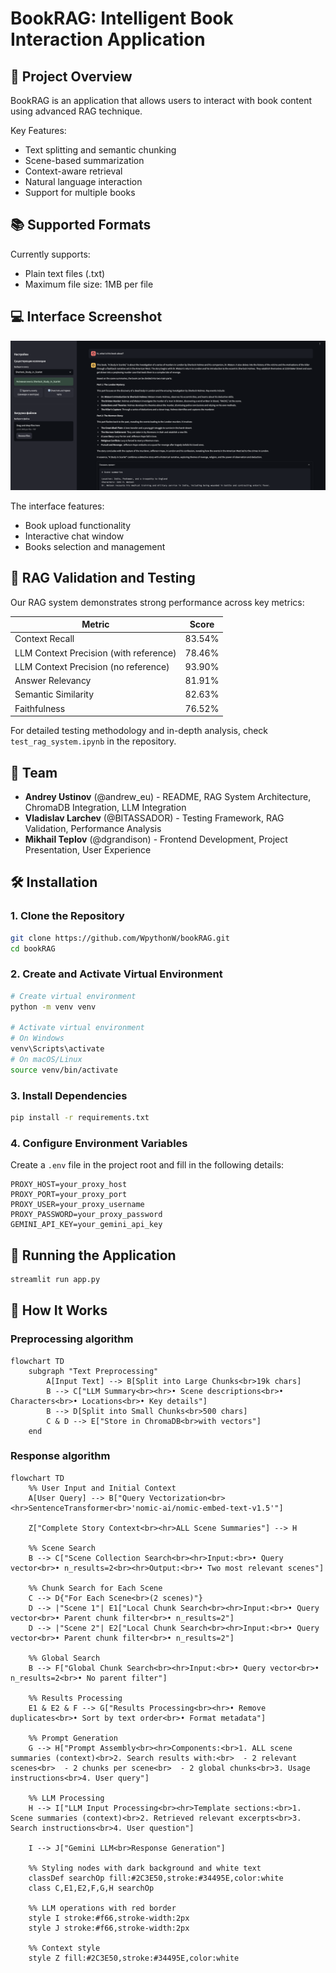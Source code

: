 # BookRAG: Intelligent Book Interaction Application

## 🚀 Project Overview

BookRAG is an application that allows users to interact with book content using advanced RAG technique.

Key Features:
- Text splitting and semantic chunking
- Scene-based summarization
- Context-aware retrieval
- Natural language interaction
- Support for multiple books

## 📚 Supported Formats
Currently supports:
- Plain text files (.txt)
- Maximum file size: 1MB per file

## 💻 Interface Screenshot
![Main Application Interface](screenshots/main_interface.png)

The interface features:
- Book upload functionality
- Interactive chat window
- Books selection and management

## 🎯 RAG Validation and Testing
Our RAG system demonstrates strong performance across key metrics:

| Metric | Score |
|--------|--------|
| Context Recall | 83.54% |
| LLM Context Precision (with reference) | 78.46% |
| LLM Context Precision (no reference) | 93.90% |
| Answer Relevancy | 81.91% |
| Semantic Similarity | 82.63% |
| Faithfulness | 76.52% |

For detailed testing methodology and in-depth analysis, check `test_rag_system.ipynb` in the repository.

## 👥 Team
- **Andrey Ustinov** (@andrew_eu) - README, RAG System Architecture, ChromaDB Integration, LLM Integration
- **Vladislav Larchev** (@BITASSADOR) - Testing Framework, RAG Validation, Performance Analysis
- **Mikhail Teplov** (@dgrandison) - Frontend Development, Project Presentation, User Experience

## 🛠️ Installation

### 1. Clone the Repository

```bash
git clone https://github.com/WpythonW/bookRAG.git
cd bookRAG
```

### 2. Create and Activate Virtual Environment

```bash
# Create virtual environment
python -m venv venv

# Activate virtual environment
# On Windows
venv\Scripts\activate
# On macOS/Linux
source venv/bin/activate
```

### 3. Install Dependencies

```bash
pip install -r requirements.txt
```

### 4. Configure Environment Variables

Create a `.env` file in the project root and fill in the following details:

```
PROXY_HOST=your_proxy_host
PROXY_PORT=your_proxy_port
PROXY_USER=your_proxy_username
PROXY_PASSWORD=your_proxy_password
GEMINI_API_KEY=your_gemini_api_key
```

## 🚀 Running the Application

```bash
streamlit run app.py
```

## 🔄 How It Works

### Preprocessing algorithm
```mermaid
flowchart TD
    subgraph "Text Preprocessing"
        A[Input Text] --> B[Split into Large Chunks<br>19k chars]
        B --> C["LLM Summary<br><hr>• Scene descriptions<br>• Characters<br>• Locations<br>• Key details"]
        B --> D[Split into Small Chunks<br>500 chars]
        C & D --> E["Store in ChromaDB<br>with vectors"]
    end
```
### Response algorithm
```mermaid
flowchart TD
    %% User Input and Initial Context
    A[User Query] --> B["Query Vectorization<br><hr>SentenceTransformer<br>'nomic-ai/nomic-embed-text-v1.5'"]
    
    Z["Complete Story Context<br><hr>ALL Scene Summaries"] --> H

    %% Scene Search
    B --> C["Scene Collection Search<br><hr>Input:<br>• Query vector<br>• n_results=2<br><hr>Output:<br>• Two most relevant scenes"]

    %% Chunk Search for Each Scene
    C --> D{"For Each Scene<br>(2 scenes)"}
    D --> |"Scene 1"| E1["Local Chunk Search<br><hr>Input:<br>• Query vector<br>• Parent chunk filter<br>• n_results=2"]
    D --> |"Scene 2"| E2["Local Chunk Search<br><hr>Input:<br>• Query vector<br>• Parent chunk filter<br>• n_results=2"]

    %% Global Search
    B --> F["Global Chunk Search<br><hr>Input:<br>• Query vector<br>• n_results=2<br>• No parent filter"]

    %% Results Processing
    E1 & E2 & F --> G["Results Processing<br><hr>• Remove duplicates<br>• Sort by text order<br>• Format metadata"]

    %% Prompt Generation
    G --> H["Prompt Assembly<br><hr>Components:<br>1. ALL scene summaries (context)<br>2. Search results with:<br>  - 2 relevant scenes<br>  - 2 chunks per scene<br>  - 2 global chunks<br>3. Usage instructions<br>4. User query"]
    
    %% LLM Processing
    H --> I["LLM Input Processing<br><hr>Template sections:<br>1. Scene summaries (context)<br>2. Retrieved relevant excerpts<br>3. Search instructions<br>4. User question"]
    
    I --> J["Gemini LLM<br>Response Generation"]

    %% Styling nodes with dark background and white text
    classDef searchOp fill:#2C3E50,stroke:#34495E,color:white
    class C,E1,E2,F,G,H searchOp

    %% LLM operations with red border
    style I stroke:#f66,stroke-width:2px
    style J stroke:#f66,stroke-width:2px
    
    %% Context style
    style Z fill:#2C3E50,stroke:#34495E,color:white
